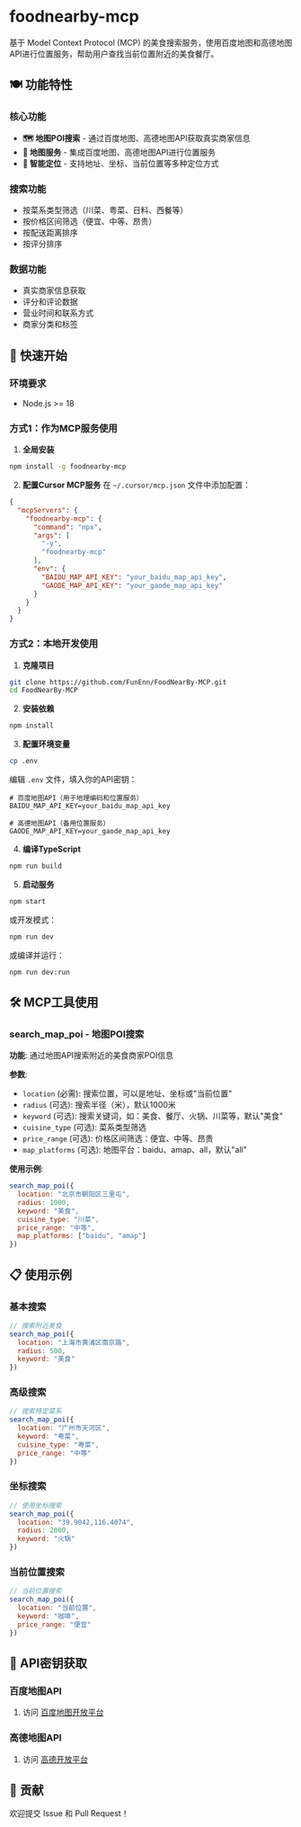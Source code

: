 # foodnearby-mcp

基于 Model Context Protocol (MCP) 的美食搜索服务，使用百度地图和高德地图API进行位置服务，帮助用户查找当前位置附近的美食餐厅。

## 🍽️ 功能特性

### 核心功能
- **🗺️ 地图POI搜索** - 通过百度地图、高德地图API获取真实商家信息
- **📱 地图服务** - 集成百度地图、高德地图API进行位置服务
- **📍 智能定位** - 支持地址、坐标、当前位置等多种定位方式

### 搜索功能
- 按菜系类型筛选（川菜、粤菜、日料、西餐等）
- 按价格区间筛选（便宜、中等、昂贵）
- 按配送距离排序
- 按评分排序

### 数据功能
- 真实商家信息获取
- 评分和评论数据
- 营业时间和联系方式
- 商家分类和标签

## 🚀 快速开始

### 环境要求
- Node.js >= 18

### 方式1：作为MCP服务使用

1. **全局安装**
```bash
npm install -g foodnearby-mcp
```

2. **配置Cursor MCP服务**
在 `~/.cursor/mcp.json` 文件中添加配置：
```json
{
  "mcpServers": {
    "foodnearby-mcp": {
      "command": "npx",
      "args": [
        "-y",
        "foodnearby-mcp"
      ],
      "env": {
        "BAIDU_MAP_API_KEY": "your_baidu_map_api_key",
        "GAODE_MAP_API_KEY": "your_gaode_map_api_key"
      }
    }
  }
}
```
### 方式2：本地开发使用

1. **克隆项目**
```bash
git clone https://github.com/FunEnn/FoodNearBy-MCP.git
cd FoodNearBy-MCP
```

2. **安装依赖**
```bash
npm install
```

3. **配置环境变量**
```bash
cp .env
```

编辑 `.env` 文件，填入你的API密钥：
```env
# 百度地图API（用于地理编码和位置服务）
BAIDU_MAP_API_KEY=your_baidu_map_api_key

# 高德地图API（备用位置服务）
GAODE_MAP_API_KEY=your_gaode_map_api_key

```

4. **编译TypeScript**
```bash
npm run build
```

5. **启动服务**
```bash
npm start
```

或开发模式：
```bash
npm run dev
```

或编译并运行：
```bash
npm run dev:run
```

## 🛠️ MCP工具使用

### search_map_poi - 地图POI搜索

**功能**: 通过地图API搜索附近的美食商家POI信息

**参数**:
- `location` (必需): 搜索位置，可以是地址、坐标或"当前位置"
- `radius` (可选): 搜索半径（米），默认1000米
- `keyword` (可选): 搜索关键词，如：美食、餐厅、火锅、川菜等，默认"美食"
- `cuisine_type` (可选): 菜系类型筛选
- `price_range` (可选): 价格区间筛选：便宜、中等、昂贵
- `map_platforms` (可选): 地图平台：baidu、amap、all，默认"all"

**使用示例**:
```javascript
search_map_poi({
  location: "北京市朝阳区三里屯",
  radius: 1000,
  keyword: "美食",
  cuisine_type: "川菜",
  price_range: "中等",
  map_platforms: ["baidu", "amap"]
})
```

## 📋 使用示例

### 基本搜索
```javascript
// 搜索附近美食
search_map_poi({
  location: "上海市黄浦区南京路",
  radius: 500,
  keyword: "美食"
})
```

### 高级搜索
```javascript
// 搜索特定菜系
search_map_poi({
  location: "广州市天河区",
  keyword: "粤菜",
  cuisine_type: "粤菜",
  price_range: "中等"
})
```

### 坐标搜索
```javascript
// 使用坐标搜索
search_map_poi({
  location: "39.9042,116.4074",
  radius: 2000,
  keyword: "火锅"
})
```

### 当前位置搜索
```javascript
// 当前位置搜索
search_map_poi({
  location: "当前位置",
  keyword: "咖啡",
  price_range: "便宜"
})
```

## 🔑 API密钥获取

### 百度地图API
1. 访问 [百度地图开放平台](https://lbsyun.baidu.com/)
### 高德地图API
1. 访问 [高德开放平台](https://lbs.amap.com/)

## 🤝 贡献

欢迎提交 Issue 和 Pull Request！